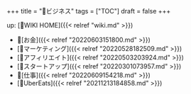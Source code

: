 +++
title = "📂ビジネス"
tags = ["TOC"]
draft = false
+++

up: [📝WIKI HOME]({{< relref "wiki.md" >}})

-   📁[お金]({{< relref "20220603151800.md" >}})
-   [📁マーケティング]({{< relref "20220528182509.md" >}})
-   [📁アフィリエイト]({{< relref "20220503203924.md" >}})
-   [📂スタートアップ]({{< relref "20220301073957.md" >}})
-   📝[仕事]({{< relref "20220609154218.md" >}})
-   [📝UberEats]({{< relref "20211213184858.md" >}})
